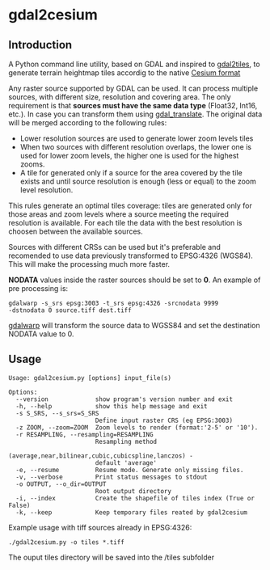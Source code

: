 gdal2cesium
===========

Introduction
------------

A Python command line utility, based on GDAL and inspired to [gdal2tiles](http://www.gdal.org/gdal2tiles.html), to generate terrain heightmap tiles accordig to the native [Cesium format](http://cesiumjs.org/data-and-assets/terrain/formats/heightmap-1.0.html)

Any raster source supported by GDAL can be used. It can process multiple sources, with different size, resolution and covering area. The only requirement is that **sources must have the same data type** (Float32, Int16, etc.). In case you can transform them using [gdal_translate](http://www.gdal.org/gdal_translate.html).
The original data will be merged according to the following rules:

 - Lower resolution sources are used to generate lower zoom levels tiles
 - When two sources with different resolution overlaps, the lower one is used for lower zoom levels, the higher one is used for the highest zooms.
 - A tile for generated only if a source for the area covered by the tile exists and until source resolution is enough (less or equal) to the zoom level resolution.

This rules generate an optimal tiles coverage: tiles are generated only for those areas and zoom levels where a source meeting the required resolution is available. For each tile the data with the best resolution is choosen between the available sources.

Sources with different CRSs can be used but it's preferable and recomended to use data previously transformed to EPSG:4326 (WGS84). This will make the processing much more faster.

**NODATA** values inside the raster sources should be set to **0**.
An example of pre processing is:

<code>gdalwarp -s_srs epsg:3003 -t_srs epsg:4326 -srcnodata 9999 -dstnodata 0 source.tiff dest.tiff</code>

[gdalwarp](http://www.gdal.org/gdalwarp.html) will transform the source data to WGSS84 and set the destination NODATA value to 0.

Usage
-----

```
Usage: gdal2cesium.py [options] input_file(s)

Options:
  --version             show program's version number and exit
  -h, --help            show this help message and exit
  -s S_SRS, --s_srs=S_SRS
                        Define input raster CRS (eg EPSG:3003)
  -z ZOOM, --zoom=ZOOM  Zoom levels to render (format:'2-5' or '10').
  -r RESAMPLING, --resampling=RESAMPLING
                        Resampling method
                        (average,near,bilinear,cubic,cubicspline,lanczos) -
                        default 'average'
  -e, --resume          Resume mode. Generate only missing files.
  -v, --verbose         Print status messages to stdout
  -o OUTPUT, --o_dir=OUTPUT
                        Root output directory
  -i, --index           Create the shapefile of tiles index (True or False)
  -k, --keep            Keep temporary files reated by gdal2cesium
```

Example usage with tiff sources already in EPSG:4326:

<code>./gdal2cesium.py -o tiles *.tiff</code>

The ouput tiles directory will be saved into the /tiles subfolder
